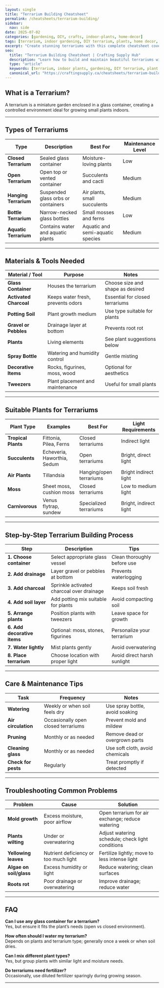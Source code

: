 ```yaml
---
layout: single
title: "Terrarium Building Cheatsheet"
permalink: /cheatsheets/terrarium-building/
sidebar:
  nav: side
date: 2025-07-02
categories: [gardening, DIY, crafts, indoor-plants, home-decor]
tags: [terrarium, indoor gardening, DIY terrarium, plants, home decor, gardening tips]
excerpt: "Create stunning terrariums with this complete cheatsheet covering types, materials, plant choices, building steps, care, and troubleshooting."
seo:
  title: "Terrarium Building Cheatsheet | Crafting Supply Hub"
  description: "Learn how to build and maintain beautiful terrariums with this detailed guide on materials, plant selection, assembly, care, and problem solving."
  type: "article"
  keywords: [terrarium, indoor plants, gardening, DIY terrarium, plant care, home decor]
  canonical_url: "https://craftingsupply.ca/cheatsheets/terrarium-building/"
---
```


## What is a Terrarium?

A terrarium is a miniature garden enclosed in a glass container, creating a controlled environment ideal for growing small plants indoors.

---

## Types of Terrariums

| Type                | Description                          | Best For                       | Maintenance Level |
|---------------------|------------------------------------|-------------------------------|-------------------|
| **Closed Terrarium** | Sealed glass container              | Moisture-loving plants         | Low               |
| **Open Terrarium**   | Open top or vented container        | Succulents and cacti           | Medium            |
| **Hanging Terrarium**| Suspended glass orbs or containers  | Air plants, small succulents   | Medium            |
| **Bottle Terrarium** | Narrow-necked glass bottles          | Small mosses and ferns         | Low               |
| **Aquatic Terrarium**| Contains water and aquatic plants   | Aquatic and semi-aquatic species| Medium          |

---

## Materials & Tools Needed

| Material / Tool     | Purpose                            | Notes                          |
|--------------------|----------------------------------|-------------------------------|
| **Glass Container**| Houses the terrarium             | Choose size and shape as desired|
| **Activated Charcoal**| Keeps water fresh, prevents odors| Essential for closed terrariums|
| **Potting Soil**    | Plant growth medium               | Use type suitable for plants   |
| **Gravel or Pebbles**| Drainage layer at bottom          | Prevents root rot             |
| **Plants**          | Living elements                  | See plant suggestions below    |
| **Spray Bottle**    | Watering and humidity control    | Gentle misting                 |
| **Decorative Items**| Rocks, figurines, moss, wood     | Optional for aesthetics         |
| **Tweezers**        | Plant placement and maintenance  | Useful for small plants        |

---

## Suitable Plants for Terrariums

| Plant Type          | Examples                         | Best For                       | Light Requirements            |
|---------------------|---------------------------------|-------------------------------|------------------------------|
| **Tropical Plants** | Fittonia, Pilea, Ferns          | Closed terrariums              | Indirect light                |
| **Succulents**      | Echeveria, Haworthia, Sedum      | Open terrariums               | Bright, direct light          |
| **Air Plants**      | Tillandsia                      | Hanging/open terrariums       | Bright indirect light         |
| **Moss**            | Sheet moss, cushion moss        | Closed terrariums             | Low to medium light           |
| **Carnivorous**     | Venus flytrap, sundew           | Specialized terrariums        | Bright, indirect light        |

---

## Step-by-Step Terrarium Building Process

| Step                 | Description                      | Tips                          |
|----------------------|---------------------------------|-------------------------------|
| **1. Choose container**| Select appropriate glass vessel | Clean thoroughly before use   |
| **2. Add drainage**   | Layer gravel or pebbles at bottom| Prevents waterlogging         |
| **3. Add charcoal**   | Sprinkle activated charcoal over drainage | Keeps soil fresh             |
| **4. Add soil layer** | Add potting mix suitable for plants | Avoid compacting soil          |
| **5. Arrange plants** | Position plants with tweezers   | Leave space for growth        |
| **6. Add decorative items**| Optional: moss, stones, figurines| Personalize your terrarium    |
| **7. Water lightly**  | Mist plants gently               | Avoid overwatering            |
| **8. Place terrarium**| Choose location with proper light| Avoid direct harsh sunlight  |

---

## Care & Maintenance Tips

| Task                 | Frequency                      | Notes                          |
|----------------------|--------------------------------|-------------------------------|
| **Watering**         | Weekly or when soil feels dry  | Use spray bottle, avoid soaking|
| **Air circulation**  | Occasionally open closed terrariums| Prevent mold and mildew       |
| **Pruning**          | Monthly or as needed            | Remove dead or overgrown parts |
| **Cleaning glass**   | Monthly or as needed            | Use soft cloth, avoid chemicals|
| **Check for pests**  | Regularly                      | Treat promptly if detected     |

---

## Troubleshooting Common Problems

| Problem               | Cause                           | Solution                      |
|-----------------------|--------------------------------|-------------------------------|
| **Mold growth**       | Excess moisture, poor airflow   | Open terrarium for air exchange; reduce watering |
| **Plants wilting**    | Under or overwatering            | Adjust watering schedule; check light conditions |
| **Yellowing leaves**  | Nutrient deficiency or too much light | Fertilize lightly; move to less intense light |
| **Algae on soil/glass**| Excess humidity or light        | Reduce watering; clean surfaces|
| **Roots rot**         | Poor drainage or overwatering   | Improve drainage; reduce water|

---

## FAQ

**Can I use any glass container for a terrarium?**  
Yes, but ensure it fits the plant’s needs (open vs closed environment).

**How often should I water my terrarium?**  
Depends on plants and terrarium type; generally once a week or when soil dries.

**Can I mix different plant types?**  
Yes, but group plants with similar light and moisture needs.

**Do terrariums need fertilizer?**  
Occasionally, use diluted fertilizer sparingly during growing season.

---

